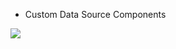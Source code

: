 - Custom Data Source Components
<a hraf="https://github.com/BeardedManZhao/EasterBunny/blob/main/Implementation%20of%20user-defined%20data%20reading%20component.md">
 <img src = "https://user-images.githubusercontent.com/113756063/193167498-b1a5c4a8-1c96-4516-ab2d-46d6e1171d54.png"/>
</a>
